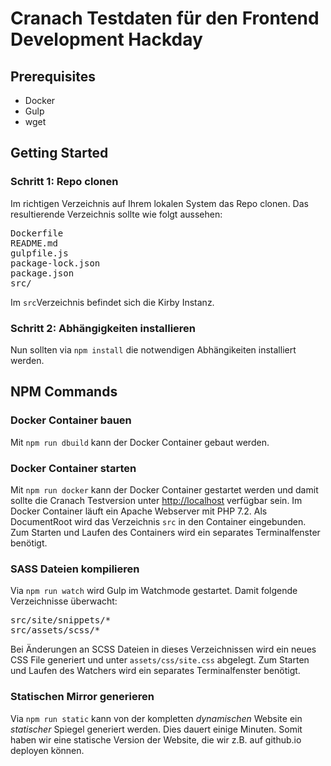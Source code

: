 # Cranach Testdaten für den Frontend Development Hackday

## Prerequisites
- Docker
- Gulp
- wget

## Getting Started

### Schritt 1: Repo clonen
Im richtigen Verzeichnis auf Ihrem lokalen System das Repo clonen. Das resultierende Verzeichnis sollte wie folgt aussehen:

<pre>
Dockerfile
README.md
gulpfile.js
package-lock.json
package.json
src/
</pre>

Im `src`Verzeichnis befindet sich die Kirby Instanz.

### Schritt 2: Abhängigkeiten installieren

Nun sollten via `npm install` die notwendigen Abhängikeiten installiert werden.

## NPM Commands

### Docker Container bauen

Mit `npm run dbuild` kann der Docker Container gebaut werden.


### Docker Container starten

Mit `npm run docker` kann der Docker Container gestartet werden und damit sollte die Cranach Testversion unter [http://localhost](http://localhost) verfügbar sein. Im Docker Container läuft ein Apache Webserver mit PHP 7.2. Als DocumentRoot wird das Verzeichnis `src` in den Container eingebunden. Zum Starten und Laufen des Containers wird ein separates Terminalfenster benötigt.


### SASS Dateien kompilieren

Via `npm run watch` wird Gulp im Watchmode gestartet. Damit folgende Verzeichnisse überwacht:

<pre>
src/site/snippets/*
src/assets/scss/*
</pre>

Bei Änderungen an SCSS Dateien in dieses Verzeichnissen wird ein neues CSS File generiert und unter `assets/css/site.css` abgelegt. Zum Starten und Laufen des Watchers wird ein separates Terminalfenster benötigt.

### Statischen Mirror generieren

Via `npm run static` kann von der kompletten *dynamischen* Website ein *statischer* Spiegel generiert werden. Dies dauert einige Minuten. Somit haben wir eine statische Version der Website, die wir z.B. auf github.io deployen können. 